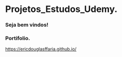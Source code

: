 # Projetos_Estudos_Udemy.
### Seja bem vindos!

### Portifolio.
https://ericdouglasffaria.github.io/